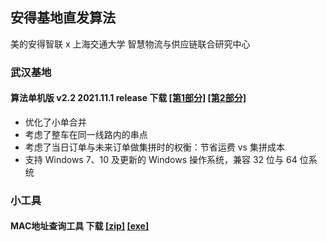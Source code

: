 ## 安得基地直发算法 
美的安得智联 x 上海交通大学 智慧物流与供应链联合研究中心

### 武汉基地
#### 算法单机版 v2.2 2021.11.1 release 下载 [[第1部分]](./annto/wuhan/v2/基地直发算法_v2.2.z01) [[第2部分]](./annto/wuhan/v2/基地直发算法_v2.2.zip)
* 优化了小单合并
* 考虑了整车在同一线路内的串点
* 考虑了当日订单与未来订单做集拼时的权衡：节省运费 vs 集拼成本
* 支持 Windows 7、10 及更新的 Windows 操作系统，兼容 32 位与 64 位系统


### 小工具
#### MAC地址查询工具 下载 [[zip]](./MAC地址查询工具[兼容版].zip) [[exe]](./MAC地址查询工具[兼容版].exe)
